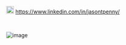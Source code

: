 <img src="https://user-images.githubusercontent.com/6033/87237456-8922ff80-c3c4-11ea-8057-c620aac02c1c.png" width="20"> https://www.linkedin.com/in/jasontpenny/

<br>

![image](https://user-images.githubusercontent.com/6033/87237579-17e44c00-c3c6-11ea-9675-d752d0026355.png)
